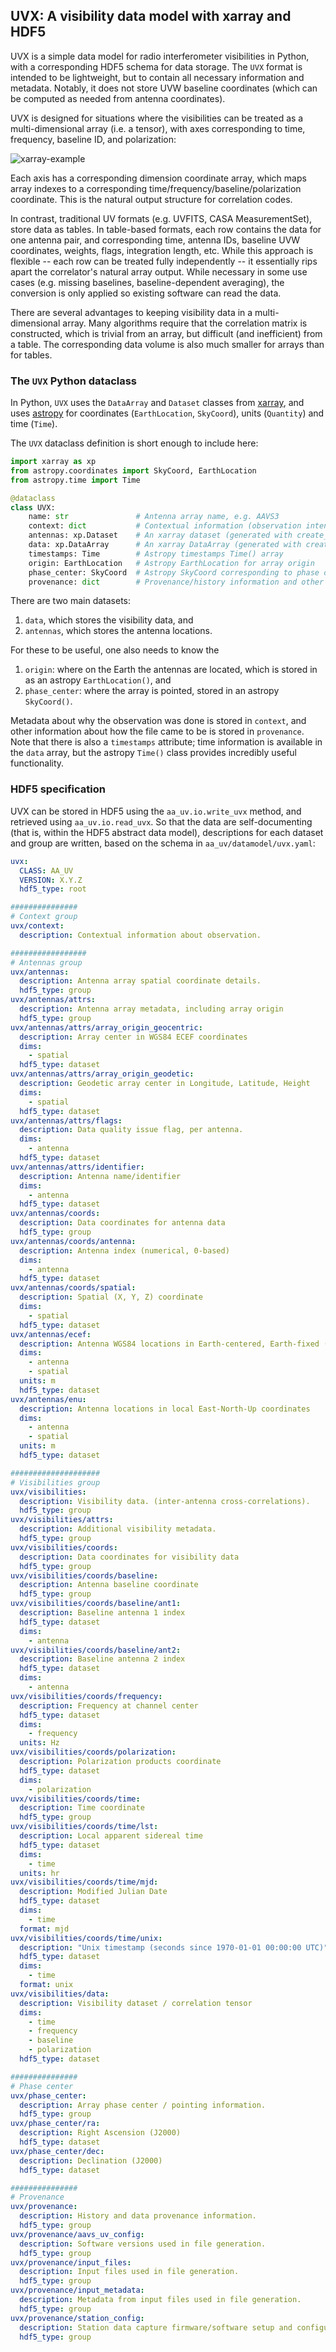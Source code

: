 ## UVX: A visibility data model with xarray and HDF5

UVX is a simple data model for radio interferometer visibilities in Python,
with a corresponding HDF5 schema for data storage. The `UVX` format is intended to be lightweight, but to contain all necessary information and metadata. Notably, it does not store UVW baseline coordinates (which can be computed as needed from antenna coordinates).

UVX is designed for situations where the visibilities can be treated as a multi-dimensional
array (i.e. a tensor), with axes corresponding to time, frequency, baseline ID,
and polarization:

![xarray-example](images/xarray_example.png)

Each axis has a corresponding dimension coordinate array, which maps array indexes to a corresponding time/frequency/baseline/polarization coordinate. This is the natural output structure for correlation
codes.

In contrast, traditional UV formats (e.g. UVFITS, CASA MeasurementSet), store data as tables. In table-based formats, each row contains the data for one antenna pair, and corresponding time, antenna IDs, baseline UVW coordinates, weights, flags, integration length, etc. While this approach is flexible -- each row can be treated fully independently -- it essentially rips apart the correlator's natural array output. While necessary in some use cases (e.g. missing baselines, baseline-dependent averaging), the conversion is only applied so existing software can read the data.

There are several advantages to keeping visibility data in a multi-dimensional array. Many algorithms require that the correlation matrix is constructed, which is trivial from an array, but difficult (and inefficient) from a table. The corresponding data volume is also much smaller for arrays than for tables.


### The `UVX` Python dataclass

In Python, `UVX` uses the `DataArray` and `Dataset` classes from [xarray](https://docs.xarray.dev/en/stable/), and uses [astropy](https://www.astropy.org/) for coordinates (`EarthLocation`, `SkyCoord`), units (`Quantity`) and time (`Time`).

The `UVX` dataclass definition is short enough to include here:

```python
import xarray as xp
from astropy.coordinates import SkyCoord, EarthLocation
from astropy.time import Time

@dataclass
class UVX:
    name: str               # Antenna array name, e.g. AAVS3
    context: dict           # Contextual information (observation intent, notes, observer name)
    antennas: xp.Dataset    # An xarray dataset (generated with create_antenna_data_array)
    data: xp.DataArray      # An xarray DataArray (generated with create_visibility_array)
    timestamps: Time        # Astropy timestamps Time() array
    origin: EarthLocation   # Astropy EarthLocation for array origin
    phase_center: SkyCoord  # Astropy SkyCoord corresponding to phase center
    provenance: dict        # Provenance/history information and other metadata
```

There are two main datasets:
   1) `data`, which stores the visibility data, and
   2) `antennas`, which stores the antenna locations.

For these to be useful, one also needs to know the
   1) `origin`: where on the Earth the antennas are located, which is stored in as an astropy `EarthLocation()`, and
   2) `phase_center`: where the array is pointed, stored in an astropy `SkyCoord()`.

Metadata about why the observation was done is stored in  `context`, and other information about how the file came to be is stored in `provenance`. Note that there is also a `timestamps` attribute; time information is available in the `data` array, but the astropy `Time()` class provides incredibly useful functionality.

### HDF5 specification

UVX can be stored in HDF5 using the `aa_uv.io.write_uvx` method, and retrieved using `aa_uv.io.read_uvx`. So that the data are self-documenting (that is, within the HDF5 abstract data model), descriptions for each dataset and group are written, based on the schema in `aa_uv/datamodel/uvx.yaml`:

```yaml
uvx:
  CLASS: AA_UV
  VERSION: X.Y.Z
  hdf5_type: root

###############
# Context group
uvx/context:
  description: Contextual information about observation.

#################
# Antennas group
uvx/antennas:
  description: Antenna array spatial coordinate details.
  hdf5_type: group
uvx/antennas/attrs:
  description: Antenna array metadata, including array origin
  hdf5_type: group
uvx/antennas/attrs/array_origin_geocentric:
  description: Array center in WGS84 ECEF coordinates
  dims:
    - spatial
  hdf5_type: dataset
uvx/antennas/attrs/array_origin_geodetic:
  description: Geodetic array center in Longitude, Latitude, Height
  dims:
    - spatial
  hdf5_type: dataset
uvx/antennas/attrs/flags:
  description: Data quality issue flag, per antenna.
  dims:
    - antenna
  hdf5_type: dataset
uvx/antennas/attrs/identifier:
  description: Antenna name/identifier
  dims:
    - antenna
  hdf5_type: dataset
uvx/antennas/coords:
  description: Data coordinates for antenna data
  hdf5_type: group
uvx/antennas/coords/antenna:
  description: Antenna index (numerical, 0-based)
  dims:
    - antenna
  hdf5_type: dataset
uvx/antennas/coords/spatial:
  description: Spatial (X, Y, Z) coordinate
  dims:
    - spatial
  hdf5_type: dataset
uvx/antennas/ecef:
  description: Antenna WGS84 locations in Earth-centered, Earth-fixed (ECEF) coordinate system.  Note array center (origin) position (X0, Y0, Z0) has been subtracted.
  dims:
    - antenna
    - spatial
  units: m
  hdf5_type: dataset
uvx/antennas/enu:
  description: Antenna locations in local East-North-Up coordinates
  dims:
    - antenna
    - spatial
  units: m
  hdf5_type: dataset

####################
# Visibilities group
uvx/visibilities:
  description: Visibility data. (inter-antenna cross-correlations).
  hdf5_type: group
uvx/visibilities/attrs:
  description: Additional visibility metadata.
  hdf5_type: group
uvx/visibilities/coords:
  description: Data coordinates for visibility data
  hdf5_type: group
uvx/visibilities/coords/baseline:
  description: Antenna baseline coordinate
  hdf5_type: group
uvx/visibilities/coords/baseline/ant1:
  description: Baseline antenna 1 index
  hdf5_type: dataset
  dims:
    - antenna
uvx/visibilities/coords/baseline/ant2:
  description: Baseline antenna 2 index
  hdf5_type: dataset
  dims:
    - antenna
uvx/visibilities/coords/frequency:
  description: Frequency at channel center
  hdf5_type: dataset
  dims:
    - frequency
  units: Hz
uvx/visibilities/coords/polarization:
  description: Polarization products coordinate
  hdf5_type: dataset
  dims:
    - polarization
uvx/visibilities/coords/time:
  description: Time coordinate
  hdf5_type: group
uvx/visibilities/coords/time/lst:
  description: Local apparent sidereal time
  hdf5_type: dataset
  dims:
    - time
  units: hr
uvx/visibilities/coords/time/mjd:
  description: Modified Julian Date
  hdf5_type: dataset
  dims:
    - time
  format: mjd
uvx/visibilities/coords/time/unix:
  description: "Unix timestamp (seconds since 1970-01-01 00:00:00 UTC)"
  hdf5_type: dataset
  dims:
    - time
  format: unix
uvx/visibilities/data:
  description: Visibility dataset / correlation tensor
  dims:
    - time
    - frequency
    - baseline
    - polarization
  hdf5_type: dataset

###############
# Phase center
uvx/phase_center:
  description: Array phase center / pointing information.
  hdf5_type: group
uvx/phase_center/ra:
  description: Right Ascension (J2000)
  hdf5_type: dataset
uvx/phase_center/dec:
  description: Declination (J2000)
  hdf5_type: dataset

###############
# Provenance
uvx/provenance:
  description: History and data provenance information.
  hdf5_type: group
uvx/provenance/aavs_uv_config:
  description: Software versions used in file generation.
  hdf5_type: group
uvx/provenance/input_files:
  description: Input files used in file generation.
  hdf5_type: group
uvx/provenance/input_metadata:
  description: Metadata from input files used in file generation.
  hdf5_type: group
uvx/provenance/station_config:
  description: Station data capture firmware/software setup and configuration information.
  hdf5_type: group
```
